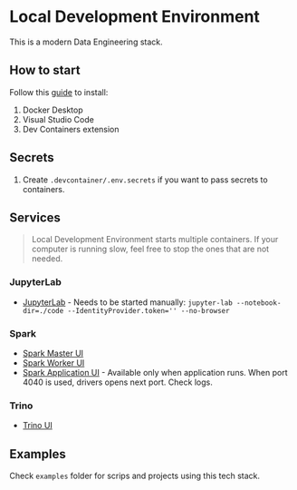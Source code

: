 # Local Development Environment

This is a modern Data Engineering stack.

## How to start

Follow this [guide](https://code.visualstudio.com/docs/devcontainers/containers#_installation) to install:

1. Docker Desktop
1. Visual Studio Code
1. Dev Containers extension

## Secrets

1. Create `.devcontainer/.env.secrets` if you want to pass secrets to containers.

## Services

> Local Development Environment starts multiple containers. If your computer is running slow, feel free to stop the ones that are not needed.

### JupyterLab

* [JupyterLab](http://localhost:8888) - Needs to be started manually: `jupyter-lab --notebook-dir=./code --IdentityProvider.token='' --no-browser`

### Spark

* [Spark Master UI](http://localhost:8081/)
* [Spark Worker UI](http://localhost:8091/)
* [Spark Application UI](http://localhost:4040/) - Available only when application runs. When port 4040 is used, drivers opens next port. Check logs.

### Trino

* [Trino UI](http://localhost:8082/ui/)

## Examples

Check `examples` folder for scrips and projects using this tech stack.
